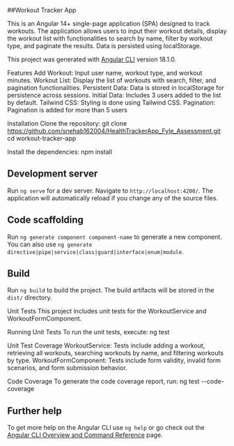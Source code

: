 ##Workout Tracker App

This is an Angular 14+ single-page application (SPA) designed to track workouts. The application allows users to input their workout details, display the workout list with functionalities to search by name, filter by workout type, and paginate the results. Data is persisted using localStorage.

This project was generated with [Angular CLI](https://github.com/angular/angular-cli) version 18.1.0.

Features
Add Workout: Input user name, workout type, and workout minutes.
Workout List: Display the list of workouts with search, filter, and pagination functionalities.
Persistent Data: Data is stored in localStorage for persistence across sessions.
Initial Data: Includes 3 users added to the list by default.
Tailwind CSS: Styling is done using Tailwind CSS.
Pagination: Pagination is added for more than 5 users

Installation
Clone the repository:
git clone https://github.com/snehab162004/HealthTrackerApp_Fyle_Assessment.git
cd workout-tracker-app

Install the dependencies:
npm install

## Development server

Run `ng serve` for a dev server. Navigate to `http://localhost:4200/`. The application will automatically reload if you change any of the source files.

## Code scaffolding

Run `ng generate component component-name` to generate a new component. You can also use `ng generate directive|pipe|service|class|guard|interface|enum|module`.

## Build

Run `ng build` to build the project. The build artifacts will be stored in the `dist/` directory.

Unit Tests
This project includes unit tests for the WorkoutService and WorkoutFormComponent.

Running Unit Tests
To run the unit tests, execute:
ng test

Unit Test Coverage
WorkoutService: Tests include adding a workout, retrieving all workouts, searching workouts by name, and filtering workouts by type.
WorkoutFormComponent: Tests include form validity, invalid form scenarios, and form submission behavior.

Code Coverage
To generate the code coverage report, run:
ng test --code-coverage

## Further help

To get more help on the Angular CLI use `ng help` or go check out the [Angular CLI Overview and Command Reference](https://angular.dev/tools/cli) page.

